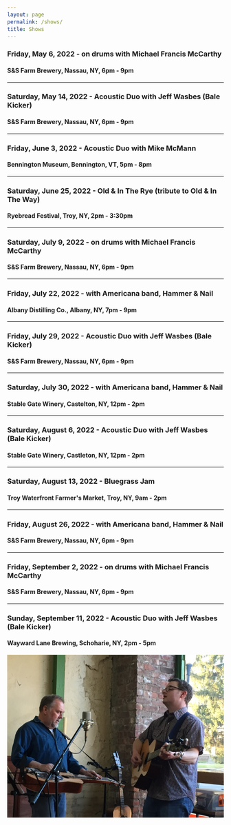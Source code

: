 ```yaml
---
layout: page
permalink: /shows/
title: Shows
---
```

### Friday, May 6, 2022 - on drums with Michael Francis McCarthy
#### S&S Farm Brewery, Nassau, NY, 6pm - 9pm
---
### Saturday, May 14, 2022 - Acoustic Duo with Jeff Wasbes (Bale Kicker)
#### S&S Farm Brewery, Nassau, NY, 6pm - 9pm
---
### Friday, June 3, 2022 - Acoustic Duo with Mike McMann
#### Bennington Museum, Bennington, VT, 5pm - 8pm
---
### Saturday, June 25, 2022 - Old & In The Rye (tribute to Old & In The Way)
#### Ryebread Festival, Troy, NY, 2pm - 3:30pm
---
### Saturday, July 9, 2022 - on drums with Michael Francis McCarthy
#### S&S Farm Brewery, Nassau, NY, 6pm - 9pm
---
### Friday, July 22, 2022 - with Americana band, Hammer & Nail
#### Albany Distilling Co., Albany, NY, 7pm - 9pm
---
### Friday, July 29, 2022 - Acoustic Duo with Jeff Wasbes (Bale Kicker)
#### S&S Farm Brewery, Nassau, NY, 6pm - 9pm
---
### Saturday, July 30, 2022 - with Americana band, Hammer & Nail
#### Stable Gate Winery, Castelton, NY, 12pm - 2pm
---
### Saturday, August 6, 2022 - Acoustic Duo with Jeff Wasbes (Bale Kicker)
#### Stable Gate Winery, Castleton, NY, 12pm - 2pm
---
### Saturday, August 13, 2022 - Bluegrass Jam
#### Troy Waterfront Farmer's Market, Troy, NY, 9am - 2pm
---
### Friday, August 26, 2022 - with Americana band, Hammer & Nail
#### S&S Farm Brewery, Nassau, NY, 6pm - 9pm
---
### Friday, September 2, 2022 - on drums with Michael Francis McCarthy
#### S&S Farm Brewery, Nassau, NY, 6pm - 9pm
---
### Sunday, September 11, 2022 - Acoustic Duo with Jeff Wasbes (Bale Kicker)
#### Wayward Lane Brewing, Schoharie, NY, 2pm - 5pm
<p style="text-align:center;">
<img src="/images/Jay M. 001_sm.jpg" alt="Jay Maloney & Kevin Maul - 2016">
</p>
